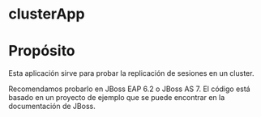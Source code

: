 clusterApp
==========

# Propósito
Esta aplicación sirve para probar la replicación de sesiones en un cluster. 

Recomendamos probarlo en JBoss EAP 6.2 o JBoss AS 7. El código está basado en un proyecto de ejemplo que se puede encontrar en la documentación de JBoss.

